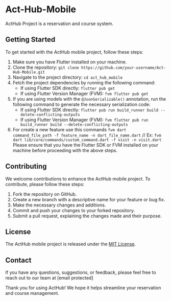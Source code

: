 # Act-Hub-Mobile

ActHub Project is a reservation and course system.

## Getting Started

To get started with the ActHub mobile project, follow these steps:

1. Make sure you have Flutter installed on your machine.
2. Clone the repository: `git clone https://github.com/your-username/Act-Hub-Mobile.git`
3. Navigate to the project directory: `cd act_hub_mobile`
4. Fetch the project dependencies by running the following command:
   - If using Flutter SDK directly: `flutter pub get`
   - If using Flutter Version Manager (FVM): `fvm flutter pub get`
5. If you are using models with the `@JsonSerializable()` annotation, run the following command to generate the necessary serialization code:
   - If using Flutter SDK directly: `flutter pub run build_runner build --delete-conflicting-outputs`
   - If using Flutter Version Manager (FVM): `fvm flutter pub run build_runner build --delete-conflicting-outputs`
6. For create a new feature use this commands `fvm dart command_file_path -f feature_name -n dart_file_name.dart`
   // Ex: `fvm dart lib/core/commands/custom_command.dart -f visit -n visit.dart`
Please ensure that you have the Flutter SDK or FVM installed on your machine before proceeding with the above steps.

## Contributing

We welcome contributions to enhance the ActHub mobile project. To contribute, please follow these steps:

1. Fork the repository on GitHub.
2. Create a new branch with a descriptive name for your feature or bug fix.
3. Make the necessary changes and additions.
4. Commit and push your changes to your forked repository.
5. Submit a pull request, explaining the changes made and their purpose.

## License

The ActHub mobile project is released under the [MIT License](LICENSE).

## Contact

If you have any questions, suggestions, or feedback, please feel free to reach out to our team at [email protected]

Thank you for using ActHub! We hope it helps streamline your reservation and course management.
